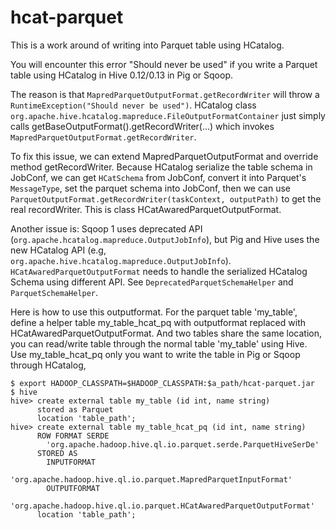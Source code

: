 hcat-parquet
============

This is a work around of writing into Parquet table using HCatalog.

You will encounter this error "Should never be used" if you write a Parquet table using HCatalog in Hive 0.12/0.13 in Pig or Sqoop.

The reason is that ```MapredParquetOutputFormat.getRecordWriter``` will throw a ```RuntimeException("Should never be used")```. HCatalog class ```org.apache.hive.hcatalog.mapreduce.FileOutputFormatContainer``` just simply calls getBaseOutputFormat().getRecordWriter(...) which invokes ```MapredParquetOutputFormat.getRecordWriter```.

To fix this issue, we can extend MapredParquetOutputFormat and override method getRecordWriter. Because HCatalog serialize the table schema in JobConf, we can get `HCatSchema` from JobConf, convert it into Parquet's `MessageType`, set the parquet schema into JobConf, then we can use `ParquetOutputFormat.getRecordWriter(taskContext, outputPath)` to get the real recordWriter. This is class HCatAwaredParquetOutputFormat.

Another issue is: Sqoop 1 uses deprecated API (`org.apache.hcatalog.mapreduce.OutputJobInfo`), but Pig and Hive uses the new HCatalog API (e.g, `org.apache.hive.hcatalog.mapreduce.OutputJobInfo`). `HCatAwaredParquetOutputFormat` needs to handle the serialized HCatalog Schema using different API. See `DeprecatedParquetSchemaHelper` and `ParquetSchemaHelper`.

Here is how to use this outputformat. For the parquet table 'my_table', define a helper table my_table_hcat_pq with outputformat replaced with HCatAwaredParquetOutputFormat. And two tables share the same location, you can read/write table through the normal table 'my_table' using Hive. Use my_table_hcat_pq only you want to write the table in Pig or Sqoop through HCatalog,
```
$ export HADOOP_CLASSPATH=$HADOOP_CLASSPATH:$a_path/hcat-parquet.jar
$ hive
hive> create external table my_table (id int, name string)
      stored as Parquet 
      location 'table_path';
hive> create external table my_table_hcat_pq (id int, name string)
      ROW FORMAT SERDE
        'org.apache.hadoop.hive.ql.io.parquet.serde.ParquetHiveSerDe'
      STORED AS 
        INPUTFORMAT 
          'org.apache.hadoop.hive.ql.io.parquet.MapredParquetInputFormat' 
        OUTPUTFORMAT 
          'org.apache.hadoop.hive.ql.io.parquet.HCatAwaredParquetOutputFormat'
      location 'table_path';
```
